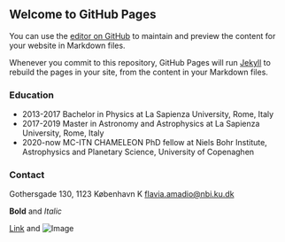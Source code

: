 ## Welcome to GitHub Pages

You can use the [editor on GitHub](https://github.com/Flavia-Amadio/Flavia-Amadio.github.io/edit/main/index.md) to maintain and preview the content for your website in Markdown files.

Whenever you commit to this repository, GitHub Pages will run [Jekyll](https://jekyllrb.com/) to rebuild the pages in your site, from the content in your Markdown files.

###  Education
   - 2013-2017 Bachelor in Physics at La Sapienza University, Rome, Italy
   - 2017-2019 Master in Astronomy and Astrophysics at La Sapienza University, Rome, Italy
   - 2020-now MC-ITN CHAMELEON PhD fellow at Niels Bohr Institute, Astrophysics and Planetary Science, University of Copenaghen
### Contact
   Gothersgade 130, 1123 København K
   flavia.amadio@nbi.ku.dk
   



**Bold** and _Italic_ 

[Link](url) and ![Image](src)
```

